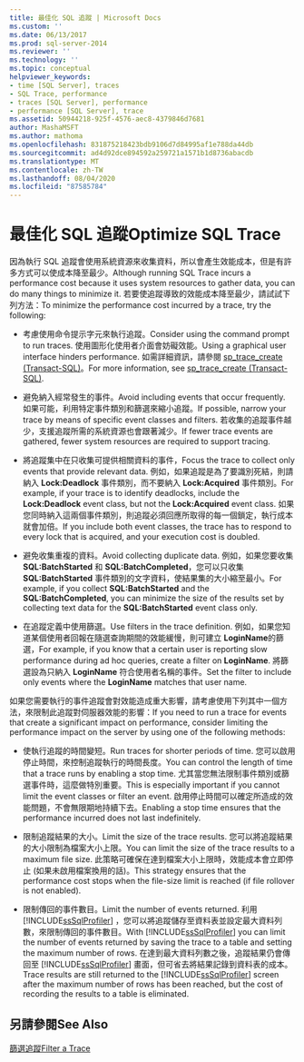 ```yaml
---
title: 最佳化 SQL 追蹤 | Microsoft Docs
ms.custom: ''
ms.date: 06/13/2017
ms.prod: sql-server-2014
ms.reviewer: ''
ms.technology: ''
ms.topic: conceptual
helpviewer_keywords:
- time [SQL Server], traces
- SQL Trace, performance
- traces [SQL Server], performance
- performance [SQL Server], trace
ms.assetid: 50944218-925f-4576-aec8-4379846d7681
author: MashaMSFT
ms.author: mathoma
ms.openlocfilehash: 831875218423bdb9106d7d84995af1e788da44db
ms.sourcegitcommit: ad4d92dce894592a259721a1571b1d8736abacdb
ms.translationtype: MT
ms.contentlocale: zh-TW
ms.lasthandoff: 08/04/2020
ms.locfileid: "87585784"
---
```

# <a name="optimize-sql-trace"></a><span data-ttu-id="8f4d4-102">最佳化 SQL 追蹤</span><span class="sxs-lookup"><span data-stu-id="8f4d4-102">Optimize SQL Trace</span></span>
  <span data-ttu-id="8f4d4-103">因為執行 SQL 追蹤會使用系統資源來收集資料，所以會產生效能成本，但是有許多方式可以使成本降至最少。</span><span class="sxs-lookup"><span data-stu-id="8f4d4-103">Although running SQL Trace incurs a performance cost because it uses system resources to gather data, you can do many things to minimize it.</span></span> <span data-ttu-id="8f4d4-104">若要使追蹤導致的效能成本降至最少，請試試下列方法：</span><span class="sxs-lookup"><span data-stu-id="8f4d4-104">To minimize the performance cost incurred by a trace, try the following:</span></span>  
  
-   <span data-ttu-id="8f4d4-105">考慮使用命令提示字元來執行追蹤。</span><span class="sxs-lookup"><span data-stu-id="8f4d4-105">Consider using the command prompt to run traces.</span></span> <span data-ttu-id="8f4d4-106">使用圖形化使用者介面會妨礙效能。</span><span class="sxs-lookup"><span data-stu-id="8f4d4-106">Using a graphical user interface hinders performance.</span></span> <span data-ttu-id="8f4d4-107">如需詳細資訊，請參閱 [sp_trace_create &#40;Transact-SQL&#41;](/sql/relational-databases/system-stored-procedures/sp-trace-create-transact-sql)。</span><span class="sxs-lookup"><span data-stu-id="8f4d4-107">For more information, see [sp_trace_create &#40;Transact-SQL&#41;](/sql/relational-databases/system-stored-procedures/sp-trace-create-transact-sql).</span></span>  
  
-   <span data-ttu-id="8f4d4-108">避免納入經常發生的事件。</span><span class="sxs-lookup"><span data-stu-id="8f4d4-108">Avoid including events that occur frequently.</span></span> <span data-ttu-id="8f4d4-109">如果可能，利用特定事件類別和篩選來縮小追蹤。</span><span class="sxs-lookup"><span data-stu-id="8f4d4-109">If possible, narrow your trace by means of specific event classes and filters.</span></span> <span data-ttu-id="8f4d4-110">若收集的追蹤事件越少，支援追蹤所需的系統資源也會跟著減少。</span><span class="sxs-lookup"><span data-stu-id="8f4d4-110">If fewer trace events are gathered, fewer system resources are required to support tracing.</span></span>  
  
-   <span data-ttu-id="8f4d4-111">將追蹤集中在只收集可提供相關資料的事件，</span><span class="sxs-lookup"><span data-stu-id="8f4d4-111">Focus the trace to collect only events that provide relevant data.</span></span> <span data-ttu-id="8f4d4-112">例如，如果追蹤是為了要識別死結，則請納入 **Lock:Deadlock** 事件類別，而不要納入 **Lock:Acquired** 事件類別。</span><span class="sxs-lookup"><span data-stu-id="8f4d4-112">For example, if your trace is to identify deadlocks, include the **Lock:Deadlock** event class, but not the **Lock:Acquired** event class.</span></span> <span data-ttu-id="8f4d4-113">如果您同時納入這兩個事件類別，則追蹤必須回應所取得的每一個鎖定，執行成本就會加倍。</span><span class="sxs-lookup"><span data-stu-id="8f4d4-113">If you include both event classes, the trace has to respond to every lock that is acquired, and your execution cost is doubled.</span></span>  
  
-   <span data-ttu-id="8f4d4-114">避免收集重複的資料。</span><span class="sxs-lookup"><span data-stu-id="8f4d4-114">Avoid collecting duplicate data.</span></span> <span data-ttu-id="8f4d4-115">例如，如果您要收集 **SQL:BatchStarted** 和 **SQL:BatchCompleted**，您可以只收集 **SQL:BatchStarted** 事件類別的文字資料，使結果集的大小縮至最小。</span><span class="sxs-lookup"><span data-stu-id="8f4d4-115">For example, if you collect **SQL:BatchStarted** and the **SQL:BatchCompleted**, you can minimize the size of the results set by collecting text data for the **SQL:BatchStarted** event class only.</span></span>  
  
-   <span data-ttu-id="8f4d4-116">在追蹤定義中使用篩選。</span><span class="sxs-lookup"><span data-stu-id="8f4d4-116">Use filters in the trace definition.</span></span> <span data-ttu-id="8f4d4-117">例如，如果您知道某個使用者回報在隨選查詢期間的效能緩慢，則可建立 **LoginName**的篩選，</span><span class="sxs-lookup"><span data-stu-id="8f4d4-117">For example, if you know that a certain user is reporting slow performance during ad hoc queries, create a filter on **LoginName**.</span></span> <span data-ttu-id="8f4d4-118">將篩選設為只納入 **LoginName** 符合使用者名稱的事件。</span><span class="sxs-lookup"><span data-stu-id="8f4d4-118">Set the filter to include only events where the **LoginName** matches that user name.</span></span>  
  
 <span data-ttu-id="8f4d4-119">如果您需要執行的事件追蹤會對效能造成重大影響，請考慮使用下列其中一個方法，來限制此追蹤對伺服器效能的影響：</span><span class="sxs-lookup"><span data-stu-id="8f4d4-119">If you need to run a trace for events that create a significant impact on performance, consider limiting the performance impact on the server by using one of the following methods:</span></span>  
  
-   <span data-ttu-id="8f4d4-120">使執行追蹤的時間變短。</span><span class="sxs-lookup"><span data-stu-id="8f4d4-120">Run traces for shorter periods of time.</span></span> <span data-ttu-id="8f4d4-121">您可以啟用停止時間，來控制追蹤執行的時間長度。</span><span class="sxs-lookup"><span data-stu-id="8f4d4-121">You can control the length of time that a trace runs by enabling a stop time.</span></span> <span data-ttu-id="8f4d4-122">尤其當您無法限制事件類別或篩選事件時，這麼做特別重要。</span><span class="sxs-lookup"><span data-stu-id="8f4d4-122">This is especially important if you cannot limit the event classes or filter an event.</span></span> <span data-ttu-id="8f4d4-123">啟用停止時間可以確定所造成的效能問題，不會無限期地持續下去。</span><span class="sxs-lookup"><span data-stu-id="8f4d4-123">Enabling a stop time ensures that the performance incurred does not last indefinitely.</span></span>  
  
-   <span data-ttu-id="8f4d4-124">限制追蹤結果的大小。</span><span class="sxs-lookup"><span data-stu-id="8f4d4-124">Limit the size of the trace results.</span></span> <span data-ttu-id="8f4d4-125">您可以將追蹤結果的大小限制為檔案大小上限。</span><span class="sxs-lookup"><span data-stu-id="8f4d4-125">You can limit the size of the trace results to a maximum file size.</span></span> <span data-ttu-id="8f4d4-126">此策略可確保在達到檔案大小上限時，效能成本會立即停止 (如果未啟用檔案換用的話)。</span><span class="sxs-lookup"><span data-stu-id="8f4d4-126">This strategy ensures that the performance cost stops when the file-size limit is reached (if file rollover is not enabled).</span></span>  
  
-   <span data-ttu-id="8f4d4-127">限制傳回的事件數目。</span><span class="sxs-lookup"><span data-stu-id="8f4d4-127">Limit the number of events returned.</span></span> <span data-ttu-id="8f4d4-128">利用 [!INCLUDE[ssSqlProfiler](../../../includes/sssqlprofiler-md.md)] ，您可以將追蹤儲存至資料表並設定最大資料列數，來限制傳回的事件數目。</span><span class="sxs-lookup"><span data-stu-id="8f4d4-128">With [!INCLUDE[ssSqlProfiler](../../../includes/sssqlprofiler-md.md)] you can limit the number of events returned by saving the trace to a table and setting the maximum number of rows.</span></span> <span data-ttu-id="8f4d4-129">在達到最大資料列數之後，追蹤結果仍會傳回至 [!INCLUDE[ssSqlProfiler](../../../includes/sssqlprofiler-md.md)] 畫面，但可省去將結果記錄到資料表的成本。</span><span class="sxs-lookup"><span data-stu-id="8f4d4-129">Trace results are still returned to the [!INCLUDE[ssSqlProfiler](../../../includes/sssqlprofiler-md.md)] screen after the maximum number of rows has been reached, but the cost of recording the results to a table is eliminated.</span></span>  
  
## <a name="see-also"></a><span data-ttu-id="8f4d4-130">另請參閱</span><span class="sxs-lookup"><span data-stu-id="8f4d4-130">See Also</span></span>  
 [<span data-ttu-id="8f4d4-131">篩選追蹤</span><span class="sxs-lookup"><span data-stu-id="8f4d4-131">Filter a Trace</span></span>](../sql-trace/filter-a-trace.md)  
  
  
